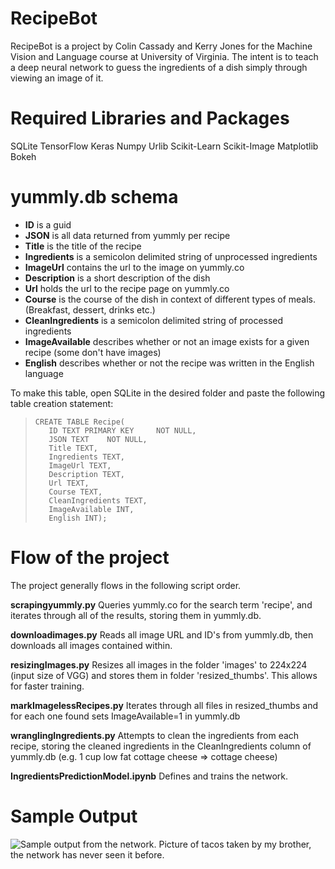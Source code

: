 # RecipeBot
RecipeBot is a project by Colin Cassady and Kerry Jones for the Machine Vision and Language
course at University of Virginia. The intent is to teach a deep neural network to guess the 
ingredients of a dish simply through viewing an image of it.

# Required Libraries and Packages
SQLite
TensorFlow
Keras
Numpy
Urlib
Scikit-Learn
Scikit-Image
Matplotlib
Bokeh


# yummly.db schema
* **ID** is a guid
* **JSON** is all data returned from yummly per recipe
* **Title** is the title of the recipe
* **Ingredients** is a semicolon delimited string of unprocessed ingredients
* **ImageUrl** contains the url to the image on yummly.co
* **Description** is a short description of the dish
* **Url** holds the url to the recipe page on yummly.co
* **Course** is the course of the dish in context of different types of meals. (Breakfast, dessert, drinks etc.)
* **CleanIngredients** is a semicolon delimited string of processed ingredients
* **ImageAvailable** describes whether or not an image exists for a given recipe (some don't have images)
* **English** describes whether or not the recipe was written in the English language

To make this table, open SQLite in the desired folder and paste the following table creation statement:

>     CREATE TABLE Recipe(
>        ID TEXT PRIMARY KEY     NOT NULL,
>        JSON TEXT    NOT NULL,
>        Title TEXT,
>        Ingredients TEXT,
>        ImageUrl TEXT,
>        Description TEXT,
>        Url TEXT,
>        Course TEXT,
>        CleanIngredients TEXT,
>        ImageAvailable INT,
>        English INT);

# Flow of the project
The project generally flows in the following script order.


**scrapingyummly.py**
Queries yummly.co for the search term 'recipe', and iterates through
all of the results, storing them in yummly.db.

**downloadimages.py**
Reads all image URL and ID's from yummly.db, then downloads all images
contained within.

**resizingImages.py**
Resizes all images in the folder 'images' to 224x224 (input size of VGG)
and stores them in folder 'resized_thumbs'. This allows for faster training.

**markImagelessRecipes.py**
Iterates through all files in resized_thumbs and for each one found sets
ImageAvailable=1 in yummly.db

**wranglingIngredients.py**
Attempts to clean the ingredients from each recipe, storing the cleaned
ingredients in the CleanIngredients column of yummly.db
(e.g. 1 cup low fat cottage cheese => cottage cheese)

**IngredientsPredictionModel.ipynb**
Defines and trains the network.

# Sample Output
![Sample output from the network. Picture of tacos taken by my brother, the network has never seen it before.](http://i.imgur.com/uU5Nw1K.png)

